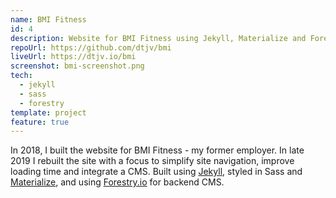```yaml
---
name: BMI Fitness
id: 4
description: Website for BMI Fitness using Jekyll, Materialize and Forestry.io
repoUrl: https://github.com/dtjv/bmi
liveUrl: https://dtjv.io/bmi
screenshot: bmi-screenshot.png
tech:
  - jekyll
  - sass
  - forestry
template: project
feature: true
---
```


<!-- intro -->

In 2018, I built the website for BMI Fitness - my former employer. In late 2019
I rebuilt the site with a focus to simplify site navigation, improve loading
time and integrate a CMS. Built using [Jekyll](https://jekyllrb.com/), styled in
Sass and [Materialize](https://materializecss.com/), and using
[Forestry.io](https://forestry.io/) for backend CMS.

<!-- intro -->
